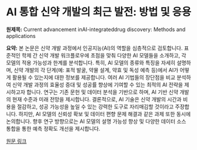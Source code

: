 # AI 통합 신약 개발의 최근 발전: 방법 및 응용

**원제목:** Current advancement inAI-integrateddrug discovery: Methods and applications

**요약:** 본 논문은 신약 개발 과정에서 인공지능(AI)의 역할을 심층적으로 검토합니다. 표준적인 학제 간 신약 개발 워크플로우에 초점을 맞춰 다양한 AI 모델들을 소개하고, 각 모델의 적용 가능성과 한계를 분석합니다.  특히, AI 모델의 종류와 특징을 자세히 설명하며, 신약 개발의 각 단계(예: 표적 발굴, 약물 설계,  약효 및 독성 예측 등)에서 AI가 어떻게 활용될 수 있는지에 대한 정보를 제공합니다.  여러 AI 기법들의 장단점을 비교 분석하여 신약 개발 과정의 효율성 증대 및 성공률 향상에 기여할 수 있는 최적의 AI 전략을 제시하고자 합니다.  연구는 기존 문헌 및 데이터 분석을 기반으로 하며,  AI 기반 신약 개발의 현재 수준과 미래 전망을 제시합니다.  결론적으로, AI 기술은 신약 개발의 시간과 비용을 절감하고, 성공 가능성을 높일 수 있는 강력한 도구로 자리매김할 것이라고 주장합니다.  하지만, AI 모델의 신뢰성 확보 및 데이터 편향 문제 해결과 같은 과제 또한 동시에 논의합니다.  향후 연구 방향으로는 AI 모델의 설명 가능성 향상 및 다양한 데이터 소스 통합을 통한 예측 정확도 개선을 제시합니다.

[원문 링크](https://www.sciencedirect.com/science/article/pii/S0734975025001284)
